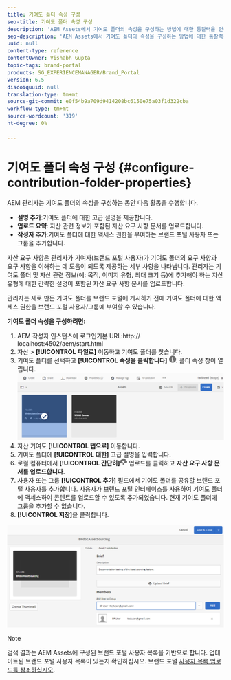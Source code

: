 ```yaml
---
title: 기여도 폴더 속성 구성
seo-title: 기여도 폴더 속성 구성
description: 'AEM Assets에서 기여도 폴더의 속성을 구성하는 방법에 대한 통찰력을 얻을 수 있습니다. '
seo-description: 'AEM Assets에서 기여도 폴더의 속성을 구성하는 방법에 대한 통찰력을 얻을 수 있습니다. '
uuid: null
content-type: reference
contentOwner: Vishabh Gupta
topic-tags: brand-portal
products: SG_EXPERIENCEMANAGER/Brand_Portal
version: 6.5
discoiquuid: null
translation-type: tm+mt
source-git-commit: e0f54b9a709d9414208bc6150e75a03f1d322cba
workflow-type: tm+mt
source-wordcount: '319'
ht-degree: 0%

---
```



# 기여도 폴더 속성 구성 {#configure-contribution-folder-properties}

AEM 관리자는 기여도 폴더의 속성을 구성하는 동안 다음 활동을 수행합니다.

* **설명 추가**:기여도 폴더에 대한 고급 설명을 제공합니다.
* **업로드 요약**: 자산 관련 정보가 포함된 자산 요구 사항 문서를 업로드합니다.
* **작성자 추가**:기여도 폴더에 대한 액세스 권한을 부여하는 브랜드 포털 사용자 또는 그룹을 추가합니다.

자산 요구 사항은 관리자가 기여자(브랜드 포털 사용자)가 기여도 폴더의 요구 사항과 요구 사항을 이해하는 데 도움이 되도록 제공하는 세부 사항을 나타냅니다. 관리자는 기여도 폴더 및 자산 관련 정보(예: 목적, 이미지 유형, 최대 크기 등)에 추가해야 하는 자산 유형에 대한 간략한 설명이 포함된 자산 요구 사항 문서를 업로드합니다.

관리자는 새로 만든 기여도 폴더를 브랜드 포털에 게시하기 전에 기여도 폴더에 대한 액세스 권한을 브랜드 포털 사용자/그룹에 부여할 수 있습니다.

**기여도 폴더 속성을 구성하려면:**

1. AEM 작성자 인스턴스에 로그인기본 URL:http:// localhost:4502/aem/start.html
1. 자산 > **[!UICONTROL 파일로]** 이동하고 기여도 폴더를 찾습니다.
1. 기여도 폴더를 선택하고 **[!UICONTROL 속성을 클릭합니다]** ![](assets/properties.png). 폴더 속성 창이 열립니다.
   ![](assets/contribution-folder-property1.png)
1. 자산 기여도 **[!UICONTROL 탭으로]** 이동합니다.
1. 기여도 폴더에 **[!UICONTROL 대한]** 고급 설명을 입력합니다.
1. 로컬 컴퓨터에서 **[!UICONTROL 간단히]**![](assets/upload.png) 업로드를 클릭하고 **자산 요구 사항 문서를 업로드합니다**.
1. 사용자 또는 그룹 **[!UICONTROL 추가]** 필드에서 기여도 폴더를 공유할 브랜드 포털 사용자를 추가합니다. 사용자가 브랜드 포털 인터페이스를 사용하여 기여도 폴더에 액세스하여 콘텐트를 업로드할 수 있도록 추가되었습니다. 현재 기여도 폴더에 그룹을 추가할 수 없습니다.
1. **[!UICONTROL 저장]**&#x200B;을 클릭합니다.

![](assets/contribution-folder-property2.png)

>[!NOTE]
>
>검색 결과는 AEM Assets에 구성된 브랜드 포털 사용자 목록을 기반으로 합니다. 업데이트된 브랜드 포털 사용자 목록이 있는지 확인하십시오. 브랜드 포털 [사용자 목록 업로드를 참조하십시오](brand-portal-configure-asset-sourcing.md).
